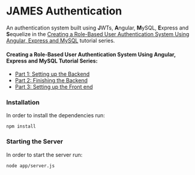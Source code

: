 # JAMES Authentication
 An authentication system built using **J**WTs, **A**ngular, **M**ySQL, **E**xpress and **S**equelize in the [Creating a Role-Based User Authentication System Using Angular, Express and MySQL](https://hisk.io/role-based-authentication-with-angular-express-jwt-mysql-part-1) tutorial series.

#### Creating a Role-Based User Authentication System Using Angular, Express and MySQL Tutorial Series:
 * [Part 1: Setting up the Backend](https://hisk.io/role-based-authentication-with-angular-express-jwt-mysql-part-1)
 * [Part 2: Finishing the Backend](https://hisk.io/role-based-authentication-with-angular-express-jwt-mysql-part-2)
 * [Part 3: Setting up the Front end](https://hisk.io/role-based-authentication-with-angular-express-jwt-mysql-part-3)

 ### Installation
 In order to install the dependencies run:
```
npm install
```

### Starting the Server
In order to start the server run:
```
node app/server.js
```